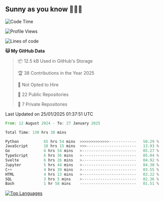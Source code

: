 ## Sunny as you know 🫨🫨👋

<!--START_SECTION:waka-->
![Code Time](http://img.shields.io/badge/Code%20Time-123%20hrs%2053%20mins-blue)

![Profile Views](http://img.shields.io/badge/Profile%20Views-0-blue)

![Lines of code](https://img.shields.io/badge/From%20Hello%20World%20I%27ve%20Written-216.3%20thousand%20lines%20of%20code-blue)

**🐱 My GitHub Data** 

> 📦 12.5 kB Used in GitHub's Storage 
 > 
> 🏆 38 Contributions in the Year 2025
 > 
> 🚫 Not Opted to Hire
 > 
> 📜 22 Public Repositories 
 > 
> 🔑 7 Private Repositories 
 > 

 Last Updated on 25/01/2025 01:37:51 UTC
<!--END_SECTION:waka-->

<!--START_SECTION:code-->

```rust
From: 12 August 2024 - To: 27 January 2025

Total Time: 130 hrs 38 mins

Python           65 hrs 54 mins  >>>>>>>>>>>>>------------   50.29 %
JavaScript       18 hrs 15 mins  >>>----------------------   13.93 %
Go               6 hrs 54 mins   >------------------------   05.27 %
TypeScript       6 hrs 36 mins   >------------------------   05.04 %
Svelte           6 hrs 26 mins   >------------------------   04.92 %
Jupyter          5 hrs 44 mins   >------------------------   04.38 %
C++              4 hrs 39 mins   >------------------------   03.55 %
HTML             4 hrs 13 mins   >------------------------   03.22 %
SQL              3 hrs 5 mins    >------------------------   02.36 %
Bash             1 hr 58 mins    -------------------------   01.51 %
```

<!--END_SECTION:code-->


<a href="https://github.com/Ex0TiiC24" align="left"><img src="https://github-readme-stats.vercel.app/api/top-langs/?username=Ex0TiiC24&langs_count=10&title_color=0891b2&text_color=ffffff&icon_color=0891b2&bg_color=1c1917&hide_border=true&locale=en&custom_title=Top%20%Languages" alt="Top Languages" /></a>

